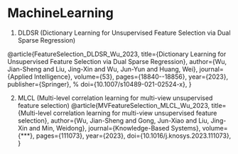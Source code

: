 # MachineLearning
1. DLDSR (Dictionary Learning for Unsupervised Feature Selection via Dual Sparse Regression)

@article{FeatureSelection_DLDSR_Wu_2023,
  title={Dictionary Learning for Unsupervised Feature Selection via Dual Sparse Regression},
  author={Wu, Jian-Sheng and Liu, Jing-Xin and Wu, Jun-Yun and Huang, Wei},
  journal={Applied Intelligence},
  volume={53},
  pages={18840--18856},
  year={2023},
  publisher={Springer},
  % doi={10.1007/s10489-021-02524-x},
}

2. MLCL (Multi-level correlation learning for multi-view unsupervised feature selection)
   @article{MVFeatureSelection_MLCL_Wu_2023,
  title={Multi-level correlation learning for multi-view unsupervised feature selection},
  author={Wu, Jian-Sheng and Gong, Jun-Xiao and Liu, Jing-Xin and Min, Weidong},
  journal={Knowledge-Based Systems},
  volume={***},
  pages={111073},
  year={2023},
  doi={10.1016/j.knosys.2023.111073},
}



